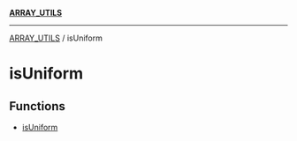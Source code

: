 [**ARRAY_UTILS**](../README.md)

***

[ARRAY_UTILS](../README.md) / isUniform

# isUniform

## Functions

- [isUniform](functions/isUniform.md)
